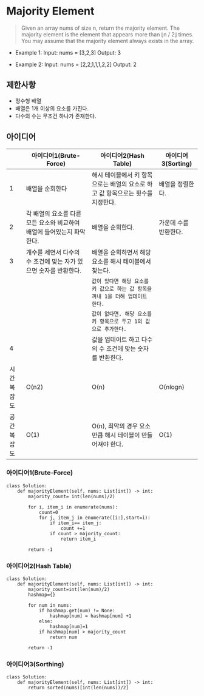 # Majority Element

>Given an array nums of size n, return the majority element. The majority element is the element that appears more than ⌊n / 2⌋ times. You may assume that the majority element always exists in the array.


-  Example 1:
Input: nums = [3,2,3]
Output: 3

- Example 2: 
Input: nums = [2,2,1,1,1,2,2]
Output: 2


## 제한사항
- 정수형 배열
- 배열은 1개 이상의 요소를 가진다.
- 다수의 수는 무조건 하나가 존재한다.


## 아이디어 

| |아이디어1(Brute-Force) |아이디어2(Hash Table) |아이디어3(Sorting) |
|----------------|-------------------------------|-----------------------------|-----------------------------|
|1 |배열을 순회한다|해시 테이블에서 키 항목으로는 배열의 요소로 하고 값 항목으로는 횟수를 지정한다. |배열을 정렬한다.|
|2 |각 배열의 요소를 다른 모든 요소와 비교하여 배열에 들어있는지 파악한다. |배열을 순회한다.|가운데 수를 반환한다.|
|3 |개수를 세면서 다수의 수 조건에 맞는 자가 있으면 숫자를 반환한다. |배열을 순회하면서 해당 요소를 해시 테이블에서 찾는다. |
| | |`값이 있다면 해당 요소를 키 값으로 하는 값 항목을 꺼내 1을 더해 업데이트 한다.`|
| | |`값이 없다면, 해당 요소를 키 항목으로 두고 1의 값으로 추가한다.`|
|4| |값을 업데이트 하고 다수의 수 조건에 맞는 숫자를 반환한다.|
|시간 복잡도| O(n2)|O(n)|O(nlogn)|
|공간 복잡도| O(1) |O(n), 최악의 경우 요소 만큼 해시 테이블이 만들어져야 한다.|O(1)|



### 아이디어1(Brute-Force)

```
class Solution:
    def majorityElement(self, nums: List[int]) -> int:
        majority_count= int(len(nums)/2)

        for i, item_i in enumerate(nums):
            count=0
            for j, item_j in enumerate([i:],start=i):
                if item_i== item_j:
                    count +=1
                if count > majority_count:
                    return item_i

        return -1                         

```

### 아이디어2(Hash Table)

```
class Solution:
    def majorityElement(self, nums: List[int]) -> int:
        majority_count=int(len(num)/2)
        hashmap={}

        for num in nums:
            if hashmap.get(num) != None:
                hashmap[num] = hashmap[num] +1
            else:
                hashmap[num]=1
            if hashmap[num] > majority_count
                return num

        return -1                    

```

### 아이디어3(Sorthing)

```
class Solution:
    def majorityElement(self, nums: List[int]) -> int:
        return sorted(nums)[int(len(nums))/2]                   

```

